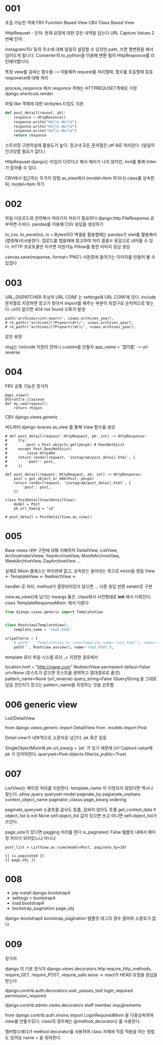 # 001

호출 가능한 객체
FBV Function Based View
CBV Class Based View

HttpRequset - 인자: 현재 요청에 대한 모든 내역을 담는다
URL Capture Values
2번째 인자:

instagram/10/ 등의 주소에 대해 일일히 설정할 수 있지만
path, <int> 쓰면 형변환을 해서 넘어오게 됩니다.
Converter의 to_python을 이용해 변환
필히 HttpResponce를 리턴해야합니다.

특정 view를 감싸는 함수들 -> 미들웨어
request를 처리할때, 함수를 호출할때 등등
responece에 대해 처리

process_responce 에서 responce 객체는 HTTPREQUSET객체로 가정
django.shortcuts.render

파일 like 객체에 대한 str/bytes 타입도 지원
```python
def post_detail(reuset, pk):
    responce = HttpResonce()
    response.write("Hello World")
    response.write("Hello World")
    response.write("Hello World")
    return responce
```
스트리밍 구현하실때 활용도가 높다.
장고내 모든 문자열은 utf-8로 처리된다. (일일히 인코딩할 필요가 없다.)

HttpRequset
django는 타입이 다르다고 해서 에러가 나지 않지만, hint를 통해 linter가 잡아줄 수 있다.

CBV에서 접근하는 두가지 방법
as_view에서 (model=Item 하거나)
class를 상속한뒤, model=Item 하기

# 002

파일 다운로드와 관련해서 여러가지 처리가 필요하다
django.http.FileResponse 공부하면 수비다.
pandas를 이용해 CSV 응답을 생성하기

to_csv, to_excel(io),  io =  BytesIO()
엑셀을 활용할때는 pandas가 xlwt를 활용해서(랩핑해서)사용한다.
업로드를 했을때에 참고하여 처리 결괄ㄹ 응답으로 내어줄 수 있다.
HTTP 프로토콜만 지키면 지원가능
Pillow를 통한 이미지 응답 생성

canvas.save(response, format='PNG')
사원증에 들어가는 이미지를 만들어 볼 수 있겠다

# 003 

URL_DISPATCHER
최상의 URL CONF 는 settings에 URL CONF에 있다.
include 문자열로 지정하면 장고가 찾아서 import를 해주는 부분이 되겠구요
순차적으로 찾는다.
url이 없으면 404 not found 오류가 발생
```
path('archives/<int:year>/', views.archives_year),
# re_path(r'archives/(?P<year>\d+)/', views.archives_year),
# re_path(r'archives/(?P<year>\\d+)/', views.archives_year),
```
같은 표현

slug는 Unicode 지원이 안되니 custom을 만들자
app_name = '앱이름' ->  url reverse

# 004

FBV 공통 기능은 장식자
```
@api_view()
@throttle_classese
def my_vew(request):
    return rEspon
```

CBV
django.views.generic

써드파티 django-braces
as_view 를 통해 View 함수를 생성

```
# def post_detail(request: HttpRequest, pk: int) -> HttpResponse:
#     try:
#         post = Post.objects.get(pk=pk) # DoesNotExist
#     except Post.DoesNotExist:
#         raise Http404
#     return render(request, 'instagram/post_detail.html', {
#         'post': post,
#     })

def post_detail(request: HttpRequest, pk: int) -> HttpResponse:
    post = get_object_or_404(Post, pk=pk)
    return render(request, 'instagram/post_detail.html', {
        'post': post,
    })
```

```
class PostDetailView(DetailView):
    model = Post
    pk_url_kwarg = 'id'

# post_detail = PostDetailView.as_view()
```

# 005

Base views
내부 구현에 대해 이해하자
DetailView, ListView,
ArchiveIndexVieew, YearArchiveView, MonthArchiveView, WeekArchiveView, DayArchiveView
...

실제로 Mixin 클래스는 파이썬에 없고, 상속받는 용이라는 뜻으로 mixin을 썼음
View <-
TemplateView <-
RedirectView <-

handler 로 처리,
method가 결정되어있지 않으면 ... 다른 응답 반환
setattr로 구현

view.as_view()에 넘기는 kwargs 들은,
class에서 사전형태로 __init__ 에서 다뤄진다.
class TemplateResponseMixin: 에서 다룬다

```python
from django.views.generic import TemplateView


class Rootview(TemplateView):
    template_name = 'root.html'

urlpatterns = [
    # path('', TemplateView.as_view(template_name='root.html'), name='root'),
    path('', Rootview.asview(), name='root.html'),
```

template 로더
파일 시스템 로더 _> 지정한 경로에서

location.href = "http://naver.com"
RedirectView
permanent 
defaul=False
url=None (호스트가 같으면 호스트를 생략하고 절대경로로 줄것)
pattern_name=None (url_reverse)
query_string=False (QueryString 을 그대로 넘길 것인지?)
장고는 pattern_name을 지정하는 것을 선호함

# 006 generic view
List/DetailView

from django.views.generic import DetailView
from .models import Post

Detail view가 내부적으로 소문자로 넘긴다.
pk 혹은 등등

SingleObjectMixin에 pk-url_kwarg = 'pk' 가 있기 때문에
Url Capture value에 pk 가 있어야한다.
queryset=Post.objects.filter(is_public=True)

# 007

ListView는 페이징 처리를 지원한다.
template_name 이 지정되지 않았다면 역시나 찾는다.
allow_query
queryset
model
paginate_by
pagianate_orphans
context_object_name
paginator_classs
page_kwarg
ordering

paginate_queryset
소괄호를 감사도 튜플, 감싸지 않아도 튜플
get_context_data
if object_list is not None
self.object_list
값이 있으면 쓰고 아니면 sefl.object_list가 쓰인다.

page_size가 있다면 pagging 처리를 한다
is_paginated: False
템플릿 내에서 페이징 처리가 되어있느냐 아니냐 

```
post_list = ListView.as_view(model=Post, paginate_by=10)
```
```
{{ is_paginated }}
{{ page_obj }}
```
# 008

* pip install django-bootstrap4
* settings > bootstrap4
* load bootstrap4
* bootstrap_pagination page_obj

django-bootstrap4
bootstrap_pagination
템플릿 태그의 경우 콤마와 소괄호가 없다.

# 009

장식자

django 의 기본 장식자
django.views.decorators.http
require_http_methods, require_GET, require_POST, requrie_safe
axios -> react가 HEAD 요청을 응답을 받는다

django.contrib.auth.decorators
user_passes_test
login_required
permission_required

django.contrib.admin.views.decorators
staff member requjjirements

from django.contrib.auth.mixins import LoginRequiredMixin
을 다중상속하여 view를 만들수있다.
class의 경우에는
@method_decorator()
를 사용한다.

멤버함수에다가 method decorator를 사용하여
class 자체에 직접 적용을 하는 방법도 있어요
name = 을 줘야한다.